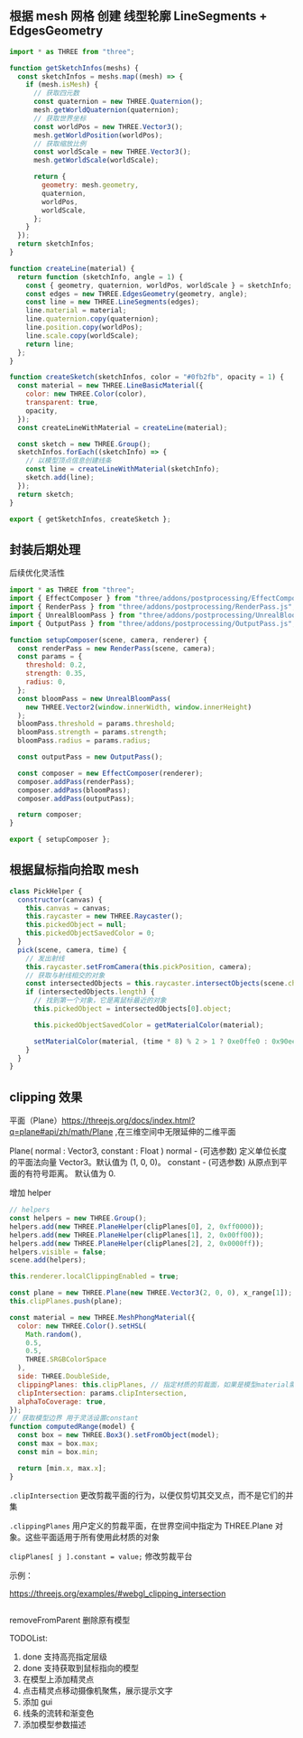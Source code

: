## 根据 mesh 网格 创建 线型轮廓 LineSegments + EdgesGeometry

```js
import * as THREE from "three";

function getSketchInfos(meshs) {
  const sketchInfos = meshs.map((mesh) => {
    if (mesh.isMesh) {
      // 获取四元数
      const quaternion = new THREE.Quaternion();
      mesh.getWorldQuaternion(quaternion);
      // 获取世界坐标
      const worldPos = new THREE.Vector3();
      mesh.getWorldPosition(worldPos);
      // 获取缩放比例
      const worldScale = new THREE.Vector3();
      mesh.getWorldScale(worldScale);

      return {
        geometry: mesh.geometry,
        quaternion,
        worldPos,
        worldScale,
      };
    }
  });
  return sketchInfos;
}

function createLine(material) {
  return function (sketchInfo, angle = 1) {
    const { geometry, quaternion, worldPos, worldScale } = sketchInfo;
    const edges = new THREE.EdgesGeometry(geometry, angle);
    const line = new THREE.LineSegments(edges);
    line.material = material;
    line.quaternion.copy(quaternion);
    line.position.copy(worldPos);
    line.scale.copy(worldScale);
    return line;
  };
}

function createSketch(sketchInfos, color = "#0fb2fb", opacity = 1) {
  const material = new THREE.LineBasicMaterial({
    color: new THREE.Color(color),
    transparent: true,
    opacity,
  });
  const createLineWithMaterial = createLine(material);

  const sketch = new THREE.Group();
  sketchInfos.forEach((sketchInfo) => {
    // 以模型顶点信息创建线条
    const line = createLineWithMaterial(sketchInfo);
    sketch.add(line);
  });
  return sketch;
}

export { getSketchInfos, createSketch };
```

## 封装后期处理

后续优化灵活性

```js
import * as THREE from "three";
import { EffectComposer } from "three/addons/postprocessing/EffectComposer.js";
import { RenderPass } from "three/addons/postprocessing/RenderPass.js";
import { UnrealBloomPass } from "three/addons/postprocessing/UnrealBloomPass.js";
import { OutputPass } from "three/addons/postprocessing/OutputPass.js";

function setupComposer(scene, camera, renderer) {
  const renderPass = new RenderPass(scene, camera);
  const params = {
    threshold: 0.2,
    strength: 0.35,
    radius: 0,
  };
  const bloomPass = new UnrealBloomPass(
    new THREE.Vector2(window.innerWidth, window.innerHeight)
  );
  bloomPass.threshold = params.threshold;
  bloomPass.strength = params.strength;
  bloomPass.radius = params.radius;

  const outputPass = new OutputPass();

  const composer = new EffectComposer(renderer);
  composer.addPass(renderPass);
  composer.addPass(bloomPass);
  composer.addPass(outputPass);

  return composer;
}

export { setupComposer };
```

## 根据鼠标指向拾取 mesh

```js
class PickHelper {
  constructor(canvas) {
    this.canvas = canvas;
    this.raycaster = new THREE.Raycaster();
    this.pickedObject = null;
    this.pickedObjectSavedColor = 0;
  }
  pick(scene, camera, time) {
    // 发出射线
    this.raycaster.setFromCamera(this.pickPosition, camera);
    // 获取与射线相交的对象
    const intersectedObjects = this.raycaster.intersectObjects(scene.children);
    if (intersectedObjects.length) {
      // 找到第一个对象，它是离鼠标最近的对象
      this.pickedObject = intersectedObjects[0].object;

      this.pickedObjectSavedColor = getMaterialColor(material);

      setMaterialColor(material, (time * 8) % 2 > 1 ? 0xe0ffe0 : 0x90ee90);
    }
  }
}
```

## clipping 效果

平面（Plane）https://threejs.org/docs/index.html?q=plane#api/zh/math/Plane ,在三维空间中无限延伸的二维平面

Plane( normal : Vector3, constant : Float )
normal - (可选参数) 定义单位长度的平面法向量 Vector3。默认值为 (1, 0, 0)。
constant - (可选参数) 从原点到平面的有符号距离。 默认值为 0.

增加 helper

```js
// helpers
const helpers = new THREE.Group();
helpers.add(new THREE.PlaneHelper(clipPlanes[0], 2, 0xff0000));
helpers.add(new THREE.PlaneHelper(clipPlanes[1], 2, 0x00ff00));
helpers.add(new THREE.PlaneHelper(clipPlanes[2], 2, 0x0000ff));
helpers.visible = false;
scene.add(helpers);
```

```js
this.renderer.localClippingEnabled = true;

const plane = new THREE.Plane(new THREE.Vector3(2, 0, 0), x_range[1]);
this.clipPlanes.push(plane);

const material = new THREE.MeshPhongMaterial({
  color: new THREE.Color().setHSL(
    Math.random(),
    0.5,
    0.5,
    THREE.SRGBColorSpace
  ),
  side: THREE.DoubleSide,
  clippingPlanes: this.clipPlanes, // 指定材质的剪裁面，如果是模型material需要traverse迭代
  clipIntersection: params.clipIntersection,
  alphaToCoverage: true,
});
// 获取模型边界 用于灵活设置constant
function computedRange(model) {
  const box = new THREE.Box3().setFromObject(model);
  const max = box.max;
  const min = box.min;

  return [min.x, max.x];
}
```

`.clipIntersection` 更改剪裁平面的行为，以便仅剪切其交叉点，而不是它们的并集

`.clippingPlanes` 用户定义的剪裁平面，在世界空间中指定为 THREE.Plane 对象。这些平面适用于所有使用此材质的对象

`clipPlanes[ j ].constant = value;` 修改剪裁平台

示例：

https://threejs.org/examples/#webgl_clipping_intersection

```js

```

removeFromParent 删除原有模型

TODOList:

1. done 支持高亮指定层级
2. done 支持获取到鼠标指向的模型
3. 在模型上添加精灵点
4. 点击精灵点移动摄像机聚焦，展示提示文字
5. 添加 gui
6. 线条的流转和渐变色
7. 添加模型参数描述
